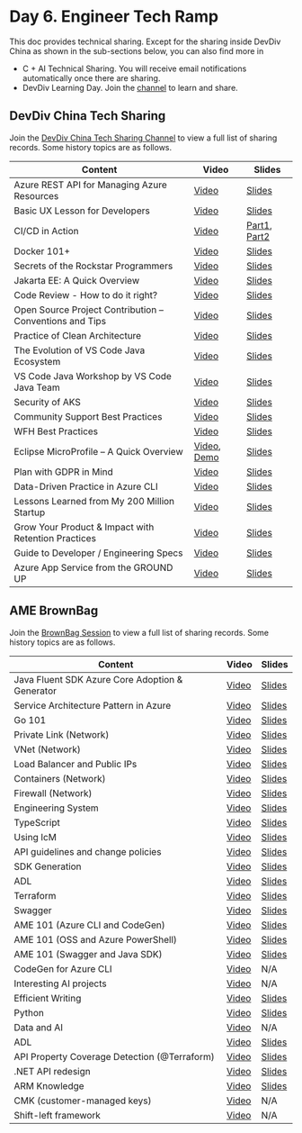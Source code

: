 # Day 6. Engineer Tech Ramp
This doc provides technical sharing. Except for the sharing inside DevDiv China as shown in the sub-sections below, you can also find more in
- C + AI Technical Sharing. You will receive email notifications automatically once there are sharing.
- DevDiv Learning Day. Join the [channel](https://teams.microsoft.com/l/channel/19%3a78c254575a2b49b1b4903ea458f1394f%40thread.tacv2/%25E5%25B8%25B8%25E8%25A7%2584?groupId=aa73d857-bff7-4868-9ae9-4f3df2aef005&tenantId=72f988bf-86f1-41af-91ab-2d7cd011db47) to learn and share.

## DevDiv China Tech Sharing
Join the [DevDiv China Tech Sharing Channel](https://teams.microsoft.com/l/channel/19%3a98cf65f6ab4b422b83f6f724fecf0c1f%40thread.skype/Technical%2520Sharing?groupId=fa2e5b2c-9760-432d-a242-9dd1a146344b&tenantId=72f988bf-86f1-41af-91ab-2d7cd011db47) to view a full list of sharing records. Some history topics are as follows.

| Content | Video |  Slides  |
|---------|-------|----------|
|Azure REST API for Managing Azure Resources|[Video](https://msit.microsoftstream.com/video/1d853bfe-9804-468c-91f2-8452b2557070)|[Slides](https://microsoft.sharepoint.com/:p:/t/IoTToolingTeam/EXh_xjSI-j5LrfiZJ1CjRc8BPLsPm-6YegV5YU2YRfp4HA?e=gdnL4M)|
|Basic UX Lesson for Developers|[Video](https://msit.microsoftstream.com/video/789bd541-fa3e-4e29-993e-71161a02695e)|[Slides](https://microsoft.sharepoint.com/:p:/t/IoTToolingTeam/EX4NC0cLWMVJu-B14mafdKABWu3iggW_dzguy0q9Pa6l1A?e=Gd2uGf)|
|CI/CD in Action|[Video](https://web.microsoftstream.com/video/b7242e0f-7329-47c6-ba66-0401f623fc90)|[Part1](https://microsoft.sharepoint.com/:p:/t/IoTToolingTeam/EWW6u9-SoSpNiSK0rGbHdOkBWIplYEcvwtfXyRqDMCurRA?e=4hPSt1), [Part2](https://microsoft.sharepoint.com/:p:/t/IoTToolingTeam/EbbrNLEoCxRJswJoqKvTRpQBlesr-HPG0rcG2r1F7OHMDw?e=cnbDRg)|
|Docker 101+|[Video](https://msit.microsoftstream.com/video/48f5f5fa-46b9-4156-aba1-417f4cab6b7a)|[Slides](https://microsoft.sharepoint.com/:p:/t/IoTToolingTeam/ERqizpoI8Q5Hmqgx4566J9IBo1SQLyLRDKPqKakaIYlAtg)|
|Secrets of the Rockstar Programmers|[Video](https://msit.microsoftstream.com/video/ef3311e2-9f5c-44ec-ae75-14105c65a098)|[Slides](https://microsoft-my.sharepoint.com/:p:/p/edburns/EbiGrC77F-FLoBiCAjPYsfUBuCZGcAiT1-UBkaDyw2ak7A?e=7vuzAi)|
|Jakarta EE: A Quick Overview|[Video](https://msit.microsoftstream.com/video/db739b3b-b017-4484-b7fc-dc4aa6d7c967)|[Slides](https://microsoft-my.sharepoint.com/:p:/p/edburns/EVyV4-N9KslNr59DPRvKzjMBdBBPgumfmpYhMbW2RMECsw)|
|Code Review - How to do it right?|[Video](https://msit.microsoftstream.com/video/103c2a58-609e-4e47-8b29-9d4fb2c36302)|[Slides](https://microsoftapc-my.sharepoint.com/:p:/g/personal/roml_microsoft_com/EbcXAEy_-K1Fqf3uv1vuFqkBDy8lpVLzYXg01mNNlsOAGA?e=hiB50T&isSPOFile=1)|
|Open Source Project Contribution – Conventions and Tips|[Video](https://msit.microsoftstream.com/video/0041d594-4ed6-4290-bdaa-0cb137371f9e)|[Slides](https://microsoft.sharepoint.com/:p:/t/IoTToolingTeam/EeqdP2UZpp9DjTLst1EbODkB7fubVJqJT7K1UzUcLPek4w?e=WPwd9v&isSPOFile=1)|
|Practice of Clean Architecture|[Video](https://msit.microsoftstream.com/video/e02b6826-61eb-4ffc-bab4-eb4ffb233d2d)|[Slides](https://microsoftapc-my.sharepoint.com/:p:/g/personal/ruijma_microsoft_com/EURww3bTnpZCl1THKw1ALkoBMsm94wMX-lyw55wk0GOXaQ)|
|The Evolution of VS Code Java Ecosystem|[Video](https://msit.microsoftstream.com/video/4a84051c-164a-4083-bbff-340193e8eba2)|[Slides](https://www.slideshare.net/XiaokaiHe/eclipse-con-evolution-of-visual-studio-code-java-ecosystem)|
|VS Code Java Workshop by VS Code Java Team|[Video](https://msit.microsoftstream.com/video/50ba128c-e589-4ca7-af81-31fd077bf9e0)|[Slides](https://microsoft.sharepoint.com/:p:/t/IoTToolingTeam/ESfNETn7XM9HowqdfLLRQjUBCV1SOcHvr3iqYnBhhZ5rKQ?e=Idcc9r&isSPOFile=1)|
|Security of AKS|[Video](https://msit.microsoftstream.com/video/ba4d08b8-223d-4173-8847-67ba629e6eb5)|[Slides](https://microsoft.sharepoint.com/:p:/t/IoTToolingTeam/Ede5dqAkZXlCo44rY19bww0BIYvOJidp16OsEKu9Npxqwg?e=9JqGWb&isSPOFile=1)|
|Community Support Best Practices|[Video](https://msit.microsoftstream.com/video/62a852c2-9c29-4cce-a44d-bb173749bcc2)|[Slides](https://microsoft.sharepoint.com/:p:/t/IoTToolingTeam/ERW5YgPvsdtOsCPp2k7r894BVzB2TGO31aBPtaAkDMxFOA?e=QEuzPs)|
|WFH Best Practices|[Video](https://msit.microsoftstream.com/video/1600a4ff-0400-aa75-7312-f1ea634d9d7f)|[Slides](https://microsoft.sharepoint.com/:p:/t/IoTToolingTeam/EZMHK01nOCFPhiDTEwIzyFUBteo2U9NJx-Q-zKvrWYXZBw?e=XmjAhE&isSPOFile=1)|
|Eclipse MicroProfile – A Quick Overview|[Video](https://msit.microsoftstream.com/video/bf4fa1ff-0400-86e7-9e36-f1ea8449f9c1), [Demo](https://msit.microsoftstream.com/video/263ea1ff-0400-86ef-f32c-f1ea845a5340)|[Slides](https://microsoft.sharepoint.com/:b:/t/IoTToolingTeam/EcRoW4aB0AhLkhmiEYpkTL8B7DSePgomtwsD58Q4fz4y3g?e=usLC12)|
|Plan with GDPR in Mind|[Video](https://msit.microsoftstream.com/video/e34ba1ff-0400-a936-4fae-f1eaa54b4ba6)|[Slides](https://microsoft.sharepoint.com/:p:/t/IoTToolingTeam/ES0Oun5HZ7pKlXk7T7le348BI7eRsNjgvAWjOtgBwoSQXg?e=QNzpcl&isSPOFile=1)|
|Data-Driven Practice in Azure CLI|[Video](https://web.microsoftstream.com/video/b32ca1ff-0400-b9eb-2f8c-f1eb2a101b2c)|[Slides](https://microsoft.sharepoint.com/:p:/t/IoTToolingTeam/EWxYCVstwFhIs6Kqj7ZWXLYBqukZ13j79opMFjmTAZLoxA?e=DogGuZ)|
|Lessons Learned from My 200 Million Startup|[Video](https://msit.microsoftstream.com/video/cd4fa1ff-0400-b9eb-98b2-f1eb3a94fc33)|[Slides](https://microsoft.sharepoint.com/:p:/t/IoTToolingTeam/EXiEhwxvT3BIhz7NwwVuWf8BFtId4krlbZdP9Li8tEyK_A?e=EWhPyt)|
|Grow Your Product & Impact with Retention Practices|[Video](https://msit.microsoftstream.com/video/2363a1ff-0400-9887-88c5-f1eb61fa35b8)|[Slides](https://microsoft.sharepoint.com/:p:/t/JavaonAzureE2EExperiences/EeQZ2I9l6tdCplNj2wFYpS0B6_SzDQoSGmSK1wiytXB15Q?isSPOFile=1)|
|Guide to Developer / Engineering Specs|[Video](https://msit.microsoftstream.com/video/9f0da1ff-0400-b564-2463-f1eb65d12240)|[Slides](https://microsoftapc.sharepoint.com/:p:/t/DevDivTeamsDevXProductTeam/EcLYofla28ZCgETHZ8qh46ABs4oxKfqeycQ4Rbge57sCfA?isSPOFile=1)|
|Azure App Service from the GROUND UP|[Video](https://msit.microsoftstream.com/video/a0b40840-98dc-869d-9886-f1ebc8d3b400)|[Slides](https://microsoftapc-my.sharepoint.com/:p:/g/personal/wzhao_microsoft_com/EZzPcKTQVFVPtT0aMXBcl28B6srFLEj36YjYlwIdh48GMQ?isSPOFile=1)|


## AME BrownBag
Join the [BrownBag Session](https://teams.microsoft.com/l/channel/19%3a75b00b4739654670a2ba17138f3f7a6f%40thread.skype/brownbag%2520sessions?groupId=3e17dcb0-4257-4a30-b843-77f47f1d4121&tenantId=72f988bf-86f1-41af-91ab-2d7cd011db47) to view a full list of sharing records. Some history topics are as follows.

|Content|Video|Slides|
|-------|-----|------|
|Java Fluent SDK Azure Core Adoption & Generator|[Video](https://web.microsoftstream.com/video/01e736bb-301b-4ebc-9d47-9c19f63b87fc)|[Slides](https://microsoft.sharepoint.com/:p:/t/AzureManagementExperience/EYGDmiwC47FApKxCwlemglUBcQnHnkbdBaucKI5kjcYKVg?e=3TYIVd)|
|Service Architecture Pattern in Azure|[Video](https://web.microsoftstream.com/video/dcb4b78e-d0a4-40df-bce8-be609899e033)|[Slides](https://microsoft.sharepoint.com/:p:/t/AzureManagementExperience/EYb3UZXEfqNBopZuhN6BY6UBb0gX8h-_JHB5IMe9gLGR0A?e=9goLG6)|
|Go 101|[Video](https://web.microsoftstream.com/video/e624a1ff-0400-aa75-5afa-f1ea64df077e)|[Slides](https://microsoft.sharepoint.com/:p:/t/AzureManagementExperience/EQ63Aj8faqhIi3DcOnKWn3cBnrW_8fnniag0aexqnxcElA?e=9SRg9f)|
|Private Link (Network)|[Video](https://nam06.safelinks.protection.outlook.com/?url=https%3A%2F%2Fweb.microsoftstream.com%2Fvideo%2Fb12ca1ff-0400-86e7-3fa9-f1ea72eccf94&data=02%7C01%7Cychenu%40microsoft.com%7C540426c15ecb4d6adc4408d7d513e84c%7C72f988bf86f141af91ab2d7cd011db47%7C1%7C0%7C637212153853376266&sdata=ywnlEc3KU8kZO8m9%2B2jhOCS%2BkTG7SF3spXJ6SWwfa3g%3D&reserved=0)|[Slides](https://nam06.safelinks.protection.outlook.com/ap/p-59584e83/?url=https%3A%2F%2Fmicrosoft.sharepoint.com%2F%3Ap%3A%2Ft%2FAzureManagementExperience%2FEYqyHQn8QG9Ih065gv1Yj94B9fz7zCapdfWfD1qFTcY4Yg%3Fe%3Dq241vE&data=02%7C01%7Cychenu%40microsoft.com%7C540426c15ecb4d6adc4408d7d513e84c%7C72f988bf86f141af91ab2d7cd011db47%7C1%7C0%7C637212153853366265&sdata=Z3VJjUBE1LmTNq%2F3nQwsarQxSKReQVJjZ82kSvZ6LfE%3D&reserved=0)|
|VNet (Network)|[Video](https://web.microsoftstream.com/video/d72ca4ff-0400-86e9-6936-f1ea786bd221)|[Slides](https://microsoft.sharepoint.com/:p:/t/AzureManagementExperience/Eao_qvLtnUpDsYw8EAv0SvYBBrP8079STQD7pnpOrCcbEg?e=qSw4YJ)|
|Load Balancer and Public IPs|[Video](https://web.microsoftstream.com/video/ade5a3ff-0400-86ea-5285-f1ea7def821e)|[Slides](https://microsoft-my.sharepoint.com/:p:/p/errobin/EZw6J-SQFZhAhuXIFDZOz4wBP46RhSVf7tdo0YrhP3Em-Q?e=61Jpbz&CID=2D797940-C783-4D05-AA7B-FD5D97451CC8&wdLOR=cF7388ED6-07F2-4B2F-9C37-74571B59A9E3)|
|Containers (Network)|[Video](https://nam06.safelinks.protection.outlook.com/?url=https%3A%2F%2Fweb.microsoftstream.com%2Fvideo%2F2800a4ff-0400-86ec-f236-f1ea836c98ea&data=02%7C01%7Cychenu%40microsoft.com%7C178d7301fdf7495286bc08d7e5aad78f%7C72f988bf86f141af91ab2d7cd011db47%7C1%7C0%7C637230394283326333&sdata=R%2BNI9BA2r8PdMh8fbeTaEtoJosNeVyKIid3iitnI15Y%3D&reserved=0)|[Slides](https://nam06.safelinks.protection.outlook.com/ap/p-59584e83/?url=https%3A%2F%2Fmicrosoft.sharepoint.com%2F%3Ap%3A%2Ft%2FAzureManagementExperience%2FEcQfAbLZaV9LocuoQuvNjdgBUqr6lohhHhNb86e0-f7Ciw%3Fe%3DdaJmN0&data=02%7C01%7Cychenu%40microsoft.com%7C178d7301fdf7495286bc08d7e5aad78f%7C72f988bf86f141af91ab2d7cd011db47%7C1%7C0%7C637230394283316338&sdata=9qtNrcN4Bfg2wqrz7vHh70gfaBVYJquMqy%2BceaRt1wY%3D&reserved=0)|
|Firewall (Network)|[Video](https://web.microsoftstream.com/video/1723a1ff-0400-96d0-fc8f-f1ea88ebdb07)|[Slides](https://microsoft.sharepoint.com/:b:/t/AzureManagementExperience/ESw1JDxLFHxKrpZQgSC8Sh4BPz-h8QgR_15zY4Tww52x-Q?e=T7ueoj)|
|Engineering System|[Video](https://nam06.safelinks.protection.outlook.com/?url=https%3A%2F%2Fweb.microsoftstream.com%2Fvideo%2F0104a1ff-0400-96d0-9291-f1ea89b37bd1&data=02%7C01%7Cychenu%40microsoft.com%7C1444addf63fb4666a64a08d7ebdfd1ef%7C72f988bf86f141af91ab2d7cd011db47%7C1%7C0%7C637237218894614611&sdata=fUClNS1HDB%2BQWc1H5K6idQ9LldEJZmg%2BnzX0wCLAs%2Fs%3D&reserved=0)|[Slides](https://nam06.safelinks.protection.outlook.com/ap/p-59584e83/?url=https%3A%2F%2Fmicrosoft.sharepoint.com%2F%3Ap%3A%2Fr%2Fteams%2FAzureDeveloperExperience%2F_layouts%2F15%2Fguestaccess.aspx%3Fe%3DY0FjuN%26CID%3D4574C897-545A-46FC-9C4F-DC3FCA8D0FB8%26wdLOR%3Dc1ED89B1C-AEE3-4E86-8C00-0DC7322C313A%26share%3DEedUHbTfZ9NGma94PHGOwTUBap9c3VhKvWUuaMLGv8iYBA&data=02%7C01%7Cychenu%40microsoft.com%7C1444addf63fb4666a64a08d7ebdfd1ef%7C72f988bf86f141af91ab2d7cd011db47%7C1%7C0%7C637237218894614611&sdata=2YvyE%2BjX4cZAIJM34qKUc2nnUKATwbS8k5VdMGrjuFk%3D&reserved=0)|
|TypeScript|[Video](https://web.microsoftstream.com/video/d526a1ff-0400-96d0-9ac1-f1ea90f1a7da)|[Slides](https://github.com/NullMDR/ts-brownbag)|
|Using IcM|[Video](https://nam06.safelinks.protection.outlook.com/?url=https%3A%2F%2Fweb.microsoftstream.com%2Fvideo%2Ffa66a1ff-0400-a936-b061-f1eaa07eb07d&data=02%7C01%7Cychenu%40microsoft.com%7C659a4a67fab849ad106f08d8034089d2%7C72f988bf86f141af91ab2d7cd011db47%7C1%7C0%7C637262923229305205&sdata=%2FDp%2BU14cFWTtmUrrp1SNbIt0JUbDIMfjnCCRZaxJaSQ%3D&reserved=0)|[Slides](https://microsoft-my.sharepoint.com/:p:/p/honc/ESznNRjidGNBkZs60VNkhqIBTSfJAJaZtY-e7KU0SPXJWA?e=w8eWFg)|
|API guidelines and change policies|[Video](https://nam06.safelinks.protection.outlook.com/?url=https%3A%2F%2Fweb.microsoftstream.com%2Fvideo%2Fe44ba1ff-0400-a936-2bf5-f1eaa6067e70&data=02%7C01%7Cychenu%40microsoft.com%7Cd1594b5ebe564681581008d8082c5dc5%7C72f988bf86f141af91ab2d7cd011db47%7C1%7C0%7C637268334007911175&sdata=l%2FSW7KdW%2FmI3Keb1qT4Q3%2BCQ2S%2BNyf67VukI2p2cyfQ%3D&reserved=0)|[Slides](https://nam06.safelinks.protection.outlook.com/ap/p-59584e83/?url=https%3A%2F%2Fmicrosoft-my.sharepoint.com%2F%3Ap%3A%2Fp%2Fadhal%2FEXWWJzZWfR5JmCrxO-FTbt0BaSDZ-hojkIG9ZIWioMf3pA%3Fe%3DLWjzoZ&data=02%7C01%7Cychenu%40microsoft.com%7Cd1594b5ebe564681581008d8082c5dc5%7C72f988bf86f141af91ab2d7cd011db47%7C1%7C0%7C637268334007921169&sdata=IpzhZf7skig8TQ3mu6GT0bYYOyBGtyee1OtLVFuFSvw%3D&reserved=0)|
|SDK Generation|[Video](https://web.microsoftstream.com/video/c80ba1ff-0400-a936-dab7-f1eaaaf7da9e)|[Slides](https://microsoft.sharepoint.com/:p:/t/AzureManagementExperience/EWfdUZk9X0xNsvhpjeVwmwMBJYUwhVmyETQT-mScJZ9MhA?e=JNiDbp)|
|ADL|[Video](https://web.microsoftstream.com/video/3a5da1ff-0400-a521-cccc-f1eabc08b25f)|[Slides](https://microsoft.sharepoint.com/:p:/t/AzureManagementExperience/Edc0cwy3uK5NjgPiwIjU080Bs7lbCXTWSzMX2nEW7GPEhg?e=SZDpm9)|
|Terraform|[Video](https://nam06.safelinks.protection.outlook.com/?url=https%3A%2F%2Fweb.microsoftstream.com%2Fvideo%2Fcfdda3ff-0400-a521-d7a9-f1eac7e27cbb%2F%3Fautoplay%3Dtrue%26app%3Dmicrosoftteams%26showinfo%3Dfalse&data=02%7C01%7Cychenu%40microsoft.com%7C70713456e203407f30e208d82a1335b1%7C72f988bf86f141af91ab2d7cd011db47%7C1%7C0%7C637305609338260529&sdata=OJGOT0uEt6CtORGThheIeJvObg1IQyZN00PWtAFCZFo%3D&reserved=0)|[Slides](https://nam06.safelinks.protection.outlook.com/?url=https%3A%2F%2Fmicrosoft-my.sharepoint.com%2F%3Ab%3A%2Fp%2Fdapzhang%2FET2gsmOQwjtCtpJmCCtSd-QBImJdDaO3vtjneYQ4p6F5YQ&data=02%7C01%7Cychenu%40microsoft.com%7C70713456e203407f30e208d82a1335b1%7C72f988bf86f141af91ab2d7cd011db47%7C1%7C0%7C637305609338260529&sdata=4a7wSCpt5YHzc4O%2FUta01fphkK38wLqjgM5z%2FbSa3V0%3D&reserved=0)|
|Swagger|[Video](https://web.microsoftstream.com/video/8855a1ff-0400-a521-5194-f1ead862d832)|[Slides](https://nam06.safelinks.protection.outlook.com/ap/p-59584e83/?url=https%3A%2F%2Fmicrosoft.sharepoint.com%2F%3Ap%3A%2Ft%2FAzureManagementExperience%2FEVnvFhJpdUtJl2Jtj-Ry-R8BpwQQ4Ib0rbytWRRxbDG-Ww&data=02%7C01%7CHongkun.Chen%40microsoft.com%7C1d7872af5a814b6652ea08d83aba94ac%7C72f988bf86f141af91ab2d7cd011db47%7C1%7C0%7C637323920561897554&sdata=2FqFoKCjiP%2Fsi0kpj5FMijMrTJc0gWHF9cybY4Dt9KM%3D&reserved=0)|
|AME 101 (Azure CLI and CodeGen)|[Video](https://web.microsoftstream.com/video/1042a1ff-0400-8385-7f2e-f1eae35b8699)|[Slides](https://teams.microsoft.com/l/entity/com.microsoft.teamspace.tab.wiki/tab::2286d615-b677-49fd-94c8-0a3d3a3c06d9?context=%7B%22subEntityId%22%3A%22%7B%5C%22pageId%5C%22%3A44%2C%5C%22origin%5C%22%3A2%7D%22%2C%22channelId%22%3A%2219%3Aac44269cb8b545399bcde1919801c149%40thread.skype%22%7D&tenantId=72f988bf-86f1-41af-91ab-2d7cd011db47)|
|AME 101 (OSS and Azure PowerShell)|[Video](https://web.microsoftstream.com/video/010aa4ff-0400-96f3-401c-f1eaed8ddabb)|[Slides](https://teams.microsoft.com/l/entity/com.microsoft.teamspace.tab.wiki/tab::2286d615-b677-49fd-94c8-0a3d3a3c06d9?context=%7B%22subEntityId%22%3A%22%7B%5C%22pageId%5C%22%3A44%2C%5C%22origin%5C%22%3A2%7D%22%2C%22channelId%22%3A%2219%3Aac44269cb8b545399bcde1919801c149%40thread.skype%22%7D&tenantId=72f988bf-86f1-41af-91ab-2d7cd011db47)|
|AME 101 (Swagger and Java SDK)|[Video](https://web.microsoftstream.com/video/8632a1ff-0400-96f3-8c8c-f1eaf95b2cc0)|[Slides](https://nam06.safelinks.protection.outlook.com/?url=https%3A%2F%2Fteams.microsoft.com%2Fl%2Fentity%2Fcom.microsoft.teamspace.tab.wiki%2Ftab%3A%3A2286d615-b677-49fd-94c8-0a3d3a3c06d9%3Fcontext%3D%257B%2522subEntityId%2522%253A%2522%257B%255C%2522pageId%255C%2522%253A44%252C%255C%2522origin%255C%2522%253A2%257D%2522%252C%2522channelId%2522%253A%252219%253Aac44269cb8b545399bcde1919801c149%2540thread.skype%2522%257D%26tenantId%3D72f988bf-86f1-41af-91ab-2d7cd011db47&data=02%7C01%7Cychenu%40microsoft.com%7C1b06ab706eaa430b969808d84fecfc79%7C72f988bf86f141af91ab2d7cd011db47%7C1%7C0%7C637347226685759517&sdata=RE9IxDOYBjL07orn3EmLI07%2Bi%2FCwuEQv4GPVbeIEdZw%3D&reserved=0)|
|CodeGen for Azure CLI|[Video](https://msit.microsoftstream.com/video/2144a1ff-0400-9fb2-0c68-f1eb09dcbb84)|N/A|
|Interesting AI projects|[Video](https://nam06.safelinks.protection.outlook.com/?url=https%3A%2F%2Fweb.microsoftstream.com%2Fvideo%2Fdd6aa1ff-0400-9fb2-e984-f1eb14dcdf8e&data=04%7C01%7Cychenu%40microsoft.com%7C776d0c57128249c08a9108d87737abb9%7C72f988bf86f141af91ab2d7cd011db47%7C1%7C0%7C637390428371440231%7CUnknown%7CTWFpbGZsb3d8eyJWIjoiMC4wLjAwMDAiLCJQIjoiV2luMzIiLCJBTiI6Ik1haWwiLCJXVCI6Mn0%3D%7C1000&sdata=VTzfmOpCYGrZr2xCM4nZImaD66FPNPmqfVydqlWYLnk%3D&reserved=0)|N/A|
|Efficient Writing|[Video](https://web.microsoftstream.com/video/66efa3ff-0400-b9eb-66ea-f1eb28854ca0)|[Slides](https://microsoft.sharepoint.com/:p:/t/AzureManagementExperience/ES1Jjtskeo5DsFms1H56CvkB7QCugXKt0Jsrh_r0hW-3Ng?e=YE9xMw)|
|Python|[Video](https://nam06.safelinks.protection.outlook.com/?url=https%3A%2F%2Fweb.microsoftstream.com%2Fvideo%2F431ba4ff-0400-b9eb-30b9-f1eb3517d273and&data=04%7C01%7Cychenu%40microsoft.com%7Cd7fbf593d22245e647dd08d898339c55%7C72f988bf86f141af91ab2d7cd011db47%7C1%7C1%7C637426694791890028%7CUnknown%7CTWFpbGZsb3d8eyJWIjoiMC4wLjAwMDAiLCJQIjoiV2luMzIiLCJBTiI6Ik1haWwiLCJXVCI6Mn0%3D%7C1000&sdata=iPBcLOWXOkafJgIqSTn6S3nuRyF3UU2bwyAERTIoxfU%3D&reserved=0)|[Slides](https://nam06.safelinks.protection.outlook.com/ap/p-59584e83/?url=https%3A%2F%2Fmicrosoft-my.sharepoint.com%2F%3Ap%3A%2Fp%2Fchangll%2FEY8stCGS9NJIi8gSEeiDlU8BqyY3iunrAF5XSGTwMQzVxQ&data=04%7C01%7CHongkun.Chen%40microsoft.com%7Cd7fbf593d22245e647dd08d898339c55%7C72f988bf86f141af91ab2d7cd011db47%7C1%7C1%7C637426694795993264%7CUnknown%7CTWFpbGZsb3d8eyJWIjoiMC4wLjAwMDAiLCJQIjoiV2luMzIiLCJBTiI6Ik1haWwiLCJXVCI6Mn0%3D%7C1000&sdata=kB3VL67hbebTCtabQVPlJiz6PiPx2oCX04U44S71UCs%3D&reserved=0)|
|Data and AI|[Video](https://web.microsoftstream.com/video/c5dfa3ff-0400-9887-5f27-f1eb560a6c55)|N/A|
|ADL|[Video](https://nam06.safelinks.protection.outlook.com/?url=https%3A%2F%2Fmicrosoft-my.sharepoint.com%2F%3Av%3A%2Fp%2Fychenu%2FES-CnjBd_HRBvRyFhEhH_EsBOgJtTzQFSh2AtM61P8kEvw&data=04%7C01%7CHongkun.Chen%40microsoft.com%7Cf16ab5eea0194fc8ea7c08d8c370a19d%7C72f988bf86f141af91ab2d7cd011db47%7C1%7C0%7C637474235849443777%7CUnknown%7CTWFpbGZsb3d8eyJWIjoiMC4wLjAwMDAiLCJQIjoiV2luMzIiLCJBTiI6Ik1haWwiLCJXVCI6Mn0%3D%7C1000&sdata=3GyOdvvwnnSnIoQF1XPD0czoWLrd%2BpKo56qBNVmzdl4%3D&reserved=0)|[Slides](https://nam06.safelinks.protection.outlook.com/ap/p-59584e83/?url=https%3A%2F%2Fmicrosoft.sharepoint.com%2F%3Ap%3A%2Ft%2FAzureManagementExperience%2FEcnlsyzYNExPgvITMSiGw9oBASx-asUEhAHR4tqV9mV0og%3Fe%3DwmogWDand&data=04%7C01%7CHongkun.Chen%40microsoft.com%7Cf16ab5eea0194fc8ea7c08d8c370a19d%7C72f988bf86f141af91ab2d7cd011db47%7C1%7C0%7C637474235849433820%7CUnknown%7CTWFpbGZsb3d8eyJWIjoiMC4wLjAwMDAiLCJQIjoiV2luMzIiLCJBTiI6Ik1haWwiLCJXVCI6Mn0%3D%7C1000&sdata=LW2KEKHuJXbAq%2FWu%2FJH%2FVzJc3PXOsDnJp6sBHGX4BhI%3D&reserved=0)|
|API Property Coverage Detection (@Terraform)|[Video](https://nam06.safelinks.protection.outlook.com/?url=https%3A%2F%2Fweb.microsoftstream.com%2Fvideo%2F0767a1ff-0400-9887-c6a1-f1eb5c5fa824&data=04%7C01%7Cychenu%40microsoft.com%7C3463a77533ca4e6af16608d8beb3aa6c%7C72f988bf86f141af91ab2d7cd011db47%7C1%7C0%7C637469026275871191%7CUnknown%7CTWFpbGZsb3d8eyJWIjoiMC4wLjAwMDAiLCJQIjoiV2luMzIiLCJBTiI6Ik1haWwiLCJXVCI6Mn0%3D%7C1000&sdata=imUnCkxncRmbvZl0oVWESD%2B5fsXc7e7cEtokTQ%2F6Vn4%3D&reserved=0)|[Slides](https://nam06.safelinks.protection.outlook.com/ap/p-59584e83/?url=https%3A%2F%2Fmicrosoft.sharepoint.com%2F%3Ap%3A%2Ft%2FAzureManagementExperience%2FEX2k8dxDFE9DtyiKm8mi1OYBs_djLZ7rdLTwwFXNJyteRw%3Fe%3DQGXPgfrecording&data=04%7C01%7CHongkun.Chen%40microsoft.com%7C3463a77533ca4e6af16608d8beb3aa6c%7C72f988bf86f141af91ab2d7cd011db47%7C1%7C0%7C637469026278007116%7CUnknown%7CTWFpbGZsb3d8eyJWIjoiMC4wLjAwMDAiLCJQIjoiV2luMzIiLCJBTiI6Ik1haWwiLCJXVCI6Mn0%3D%7C1000&sdata=JYwnN2J6nXrhc7AKVumKvLaK7ycsBNA5WavMaskMCWw%3D&reserved=0)|
|.NET API redesign|[Video](https://nam06.safelinks.protection.outlook.com/?url=https%3A%2F%2Fmicrosoft-my.sharepoint.com%2F%3Av%3A%2Fp%2Fychenu%2FEUJsgeRnDWpAi7n5CHf-1yMBjwZVYRnJtRwQTJIGpcxW4w&data=04%7C01%7CHongkun.Chen%40microsoft.com%7Ce64530d1ed104e6f32ff08d8de271b55%7C72f988bf86f141af91ab2d7cd011db47%7C1%7C0%7C637503606974577390%7CUnknown%7CTWFpbGZsb3d8eyJWIjoiMC4wLjAwMDAiLCJQIjoiV2luMzIiLCJBTiI6Ik1haWwiLCJXVCI6Mn0%3D%7C1000&sdata=1maCun4kGyNe52R0bDNWU4BII7zb7GalJEf%2BF3ZLjeI%3D&reserved=0)|[Slides](https://nam06.safelinks.protection.outlook.com/ap/p-59584e83/?url=https%3A%2F%2Fmicrosoft.sharepoint.com%2F%3Ap%3A%2Ft%2FAzureManagementExperience%2FETTTtBf_k6pJl4dn-mlLSBIBfTDeDn-rOKqNa7Zcfl_ZwA%3Fe%3DKlqyLo&data=04%7C01%7CHongkun.Chen%40microsoft.com%7Ce64530d1ed104e6f32ff08d8de271b55%7C72f988bf86f141af91ab2d7cd011db47%7C1%7C0%7C637503606974577390%7CUnknown%7CTWFpbGZsb3d8eyJWIjoiMC4wLjAwMDAiLCJQIjoiV2luMzIiLCJBTiI6Ik1haWwiLCJXVCI6Mn0%3D%7C1000&sdata=o9D2Rbm3Zm4N6FcDJ7sfPogpnMK1onF5iDZPUwZ%2Fd0Q%3D&reserved=0)|
|ARM Knowledge|[Video](https://nam06.safelinks.protection.outlook.com/?url=https%3A%2F%2Fmicrosoft-my.sharepoint.com%2F%3Av%3A%2Fp%2Fychenu%2FEVQz68GnsAtJsFIjvYHFyckBgwQ0z4Vyk4VazfgIW6q0pg&data=04%7C01%7CHongkun.Chen%40microsoft.com%7C14dd251b87c24f3db30b08d8eab16898%7C72f988bf86f141af91ab2d7cd011db47%7C1%7C0%7C637517395109730577%7CUnknown%7CTWFpbGZsb3d8eyJWIjoiMC4wLjAwMDAiLCJQIjoiV2luMzIiLCJBTiI6Ik1haWwiLCJXVCI6Mn0%3D%7C1000&sdata=iXKXseQYd0aAs41jsC%2FMPT0LD2Sa%2BB7dcJKFj2DRBlc%3D&reserved=0)|[Slides](https://nam06.safelinks.protection.outlook.com/ap/p-59584e83/?url=https%3A%2F%2Fmicrosoft.sharepoint.com%2F%3Ap%3A%2Ft%2FAzureManagementExperience%2FEUNNoEpARn1NnSLJMN4C_nAB2bziSfmz0-QfZ_p19zbcAw%3Fe%3DF5qcWtand&data=04%7C01%7CHongkun.Chen%40microsoft.com%7C14dd251b87c24f3db30b08d8eab16898%7C72f988bf86f141af91ab2d7cd011db47%7C1%7C0%7C637517395109730577%7CUnknown%7CTWFpbGZsb3d8eyJWIjoiMC4wLjAwMDAiLCJQIjoiV2luMzIiLCJBTiI6Ik1haWwiLCJXVCI6Mn0%3D%7C1000&sdata=jRMZwmOIzCGnOlbionWkzpjO7Df7jddgzFC%2FSszpmx0%3D&reserved=0)|
|CMK (customer-managed keys)|[Video](https://microsoft-my.sharepoint.com/:v:/p/renhel/EQ2dTQACE55IkROSEwQYs1UBINAZh6erGGbRDkLUyoUfdQ?xsdata=MDN8MDF8fGE4ZTdlOTIzZTM1YzQ5ZmVhZWNlZmYyN2NkOWMzODFifDcyZjk4OGJmODZmMTQxYWY5MWFiMmQ3Y2QwMTFkYjQ3fDF8MHw2Mzc2MjI2MTAwOTQxODUxMzB8R29vZHxWR1ZoYlhOVFpXTjFjbWwwZVZObGNuWnBZMlY4ZXlKV0lqb2lNQzR3TGpBd01EQWlMQ0pRSWpvaUlpd2lRVTRpT2lJaUxDSlhWQ0k2TVRKOQ%3D%3D&sdata=UG1qSmgvRm9DSU1pVFV1Q2I1SUZ2UjZKWXdERWxlYmdkaHZNSDd0aXhoOD0%3D&ovuser=72f988bf-86f1-41af-91ab-2d7cd011db47%2Chonc%40microsoft.com)|N/A|
|Shift-left framework|[Video](https://microsoftapc-my.sharepoint.com/:v:/g/personal/chunyu_microsoft_com/EaMHkUXelBxLjfguCxD1uEkBnl1sGeudLVPkPVhv7fTiOw?isSPOFile=1)|N/A|
